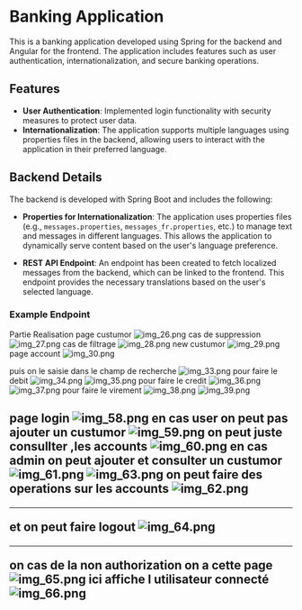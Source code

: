 # Banking Application

This is a banking application developed using Spring for the backend and Angular for the frontend. The application includes features such as user authentication, internationalization, and secure banking operations.

## Features

- **User Authentication**: Implemented login functionality with security measures to protect user data.
- **Internationalization**: The application supports multiple languages using properties files in the backend, allowing users to interact with the application in their preferred language.

## Backend Details

The backend is developed with Spring Boot and includes the following:

- **Properties for Internationalization**: The application uses properties files (e.g., `messages.properties`, `messages_fr.properties`, etc.) to manage text and messages in different languages. This allows the application to dynamically serve content based on the user's language preference.
  
- **REST API Endpoint**: An endpoint has been created to fetch localized messages from the backend, which can be linked to the frontend. This endpoint provides the necessary translations based on the user's selected language.

### Example Endpoint

Partie Realisation
page custumor
![img_26.png](img/img_26.png)
cas de suppression
![img_27.png](img/img_27.png)
cas de filtrage
![img_28.png](img/img_28.png)
new custumor
![img_29.png](img/img_29.png)
page account
![img_30.png](img/img_30.png)

puis on le saisie dans le champ de recherche
![img_33.png](img/img_33.png)
pour faire le debit
![img_34.png](img/img_34.png)
![img_35.png](img/img_35.png)
pour faire le credit
![img_36.png](img/img_36.png)
![img_37.png](img/img_37.png)
pour faire le virement
![img_38.png](img/img_38.png)
![img_39.png](img/img_39.png)
<h2>

page login 
![img_58.png](img/img_58.png)
en cas user
on peut pas ajouter un custumor
![img_59.png](img/img_59.png)
on peut juste consullter ,les accounts 
![img_60.png](img/img_60.png)
en cas admin
on peut ajouter et consulter  un custumor
![img_61.png](img/img_61.png)
![img_63.png](img/img_63.png)
on peut faire des operations sur les accounts
![img_62.png](img/img_62.png)
***********


et on peut faire logout
![img_64.png](img/img_64.png)
**************

on cas de la non authorization on a cette page
![img_65.png](img/img_65.png)
ici affiche l utilisateur connecté
![img_66.png](img/img_66.png)





